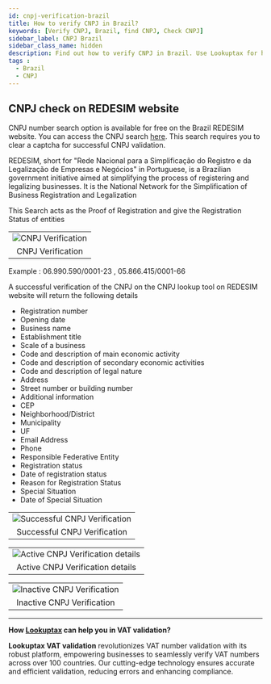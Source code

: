 ```yaml
---
id: cnpj-verification-brazil
title: How to verify CNPJ in Brazil?
keywords: [Verify CNPJ, Brazil, find CNPJ, Check CNPJ]
sidebar_label: CNPJ Brazil
sidebar_class_name: hidden
description: Find out how to verify CNPJ in Brazil. Use Lookuptax for hassle-free validation of CNPJ in Brazil.
tags : 
  - Brazil
  - CNPJ
---
```

## CNPJ check on REDESIM website

CNPJ number search option is available for free on the Brazil REDESIM website. You can access the CNPJ search [here](https://solucoes.receita.fazenda.gov.br/servicos/cnpjreva/cnpjreva_solicitacao.asp). This search requires you to clear a captcha for successful CNPJ validation.

REDESIM, short for "Rede Nacional para a Simplificação do Registro e da Legalização de Empresas e Negócios" in Portuguese, is a Brazilian government initiative aimed at simplifying the process of registering and legalizing businesses. It is the National Network for the Simplification of Business Registration and Legalization

This Search acts as the Proof of Registration and give the Registration Status of entities

<table align="center" border="0px" border-color="#dedede"><tr><td>
  <img src="/docs/img/verify/cnpj-brazil.png" alt="CNPJ Verification" title="CNPJ Verification"/>
  </td></tr>
  <tr><td align="center">CNPJ Verification</td></tr>
</table>

Example : 06.990.590/0001-23 , 05.866.415/0001-66

A successful verification of the CNPJ on the CNPJ lookup tool on REDESIM website will return the following details

* Registration number
* Opening date
* Business name
* Establishment title
* Scale of a business
* Code and description of main economic activity
* Code and description of secondary economic activities
* Code and description of legal nature
* Address
* Street number or building number
* Additional information
* CEP
* Neighborhood/District
* Municipality
* UF
* Email Address
* Phone
* Responsible Federative Entity
* Registration status
* Date of registration status
* Reason for Registration Status
* Special Situation
* Date of Special Situation

<table align="center" border="0px" border-color="#dedede"><tr><td>
  <img src="/docs/img/verify/cnpj-results.png" alt="Successful CNPJ Verification" title="Successful CNPJ Verification"/>
  </td></tr>
  <tr><td align="center">Successful CNPJ Verification</td></tr>
</table>

<table align="center" border="0px" border-color="#dedede"><tr><td>
  <img src="/docs/img/verify/cnpj-active.png" alt="Active CNPJ Verification details" title="Active CNPJ Verification details"/>
  </td></tr>
  <tr><td align="center">Active CNPJ Verification details</td></tr>
</table>

<table align="center" border="0px" border-color="#dedede"><tr><td>
  <img src="/docs/img/verify/cnpj-inactive.png" alt="Inactive CNPJ Verification" title="Inactive CNPJ Verification"/>
  </td></tr>
  <tr><td align="center">Inactive CNPJ Verification</td></tr>
</table>


----
**How [Lookuptax](https://lookuptax.com/) can help you in VAT validation?**

**Lookuptax VAT validation** revolutionizes VAT number validation with its robust platform, empowering businesses to seamlessly verify VAT numbers across over 100 countries. Our cutting-edge technology ensures accurate and efficient validation, reducing errors and enhancing compliance.
